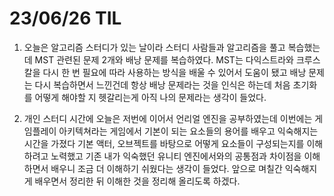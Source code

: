 # 23/06/26 TIL

1.  오늘은 알고리즘 스터디가 있는 날이라 스터디 사람들과 알고리즘을 풀고 복습했는데 MST 관련된 문제 2개와 배낭 문제를 복습하였다.
    MST는 다익스트라와 크루스칼을 다시 한 번 필요에 따라 사용하는 방식을 배울 수 있어서 도움이 됐고 배낭 문제는 다시 복습하면서 느낀건데 항상 배낭 문제라는 것을 인식은 하는데 처음 초기화를 어떻게 해야할 지 헷갈리는게 아직 나의 문제라는 생각이 들었다.

2.  개인 스터디 시간에 오늘은 저번에 이어서 언리얼 엔진을 공부하였는데 이번에는 게임플레이 아키텍쳐라는 게임에서 기본이 되는 요소들의 용어를 배우고 익숙해지는 시간을 가졌다 기본 액터, 오브젝트를 바탕으로 어떻게 요소들이 구성되는지를 이해하려고 노력했고 기존 내가 익숙했던 유니티 엔진에서와의 공통점과 차이점을 이해하면서 배우니 조금 더 이해하기 쉬웠다는 생각이 들었다. 앞으로 며칠간 익숙해지게 배우면서 정리한 뒤 이해한 것을 정리해 올리도록 하겠다.
